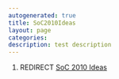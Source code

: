 ```yaml
---
autogenerated: true
title: SoC2010Ideas
layout: page
categories: 
description: test description
---
```


1.  REDIRECT [SoC 2010 Ideas](SoC_2010_Ideas)
